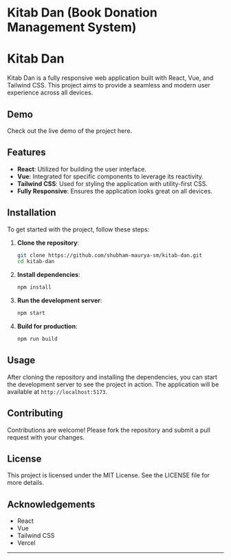 # Kitab Dan (Book Donation Management System)

# Kitab Dan

Kitab Dan is a fully responsive web application built with React, Vue, and Tailwind CSS. This project aims to provide a seamless and modern user experience across all devices.

## Demo

Check out the live demo of the project here.

## Features

- **React**: Utilized for building the user interface.
- **Vue**: Integrated for specific components to leverage its reactivity.
- **Tailwind CSS**: Used for styling the application with utility-first CSS.
- **Fully Responsive**: Ensures the application looks great on all devices.

## Installation

To get started with the project, follow these steps:

1. **Clone the repository**:
    ```bash
    git clone https://github.com/shubham-maurya-sm/kitab-dan.git
    cd kitab-dan
    ```

2. **Install dependencies**:
    ```bash
    npm install
    ```

3. **Run the development server**:
    ```bash
    npm start
    ```

4. **Build for production**:
    ```bash
    npm run build
    ```

## Usage

After cloning the repository and installing the dependencies, you can start the development server to see the project in action. The application will be available at `http://localhost:5173`.

## Contributing

Contributions are welcome! Please fork the repository and submit a pull request with your changes.

## License

This project is licensed under the MIT License. See the LICENSE file for more details.

## Acknowledgements

- React
- Vue
- Tailwind CSS
- Vercel

---
